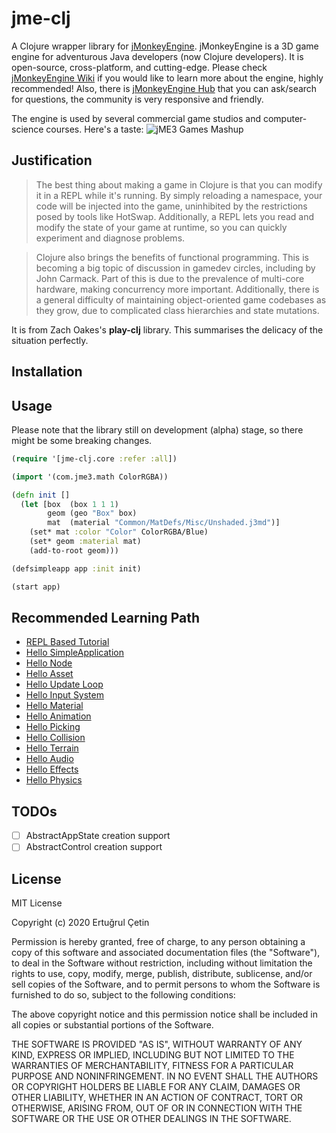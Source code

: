 # jme-clj

A Clojure wrapper library for [jMonkeyEngine](https://github.com/jMonkeyEngine/jmonkeyengine). jMonkeyEngine is a 3D
game engine for adventurous Java developers (now Clojure developers). It is open-source, cross-platform, and
cutting-edge. Please check [jMonkeyEngine Wiki](https://wiki.jmonkeyengine.org/docs/3.3/documentation.html) if you would
like to learn more about the engine, highly recommended! Also, there
is [jMonkeyEngine Hub](https://hub.jmonkeyengine.org/) that you can ask/search for questions, the community is very
responsive and friendly.

The engine is used by several commercial game studios and computer-science courses. Here's a taste:
![jME3 Games Mashup](https://i.imgur.com/nF8WOW6.jpg)

## Justification

> The best thing about making a game in Clojure is that you can modify it in a REPL while it's running. By simply reloading a namespace, your code will be injected into the game, uninhibited by the restrictions posed by tools like HotSwap. Additionally, a REPL lets you read and modify the state of your game at runtime, so you can quickly experiment and diagnose problems.

> Clojure also brings the benefits of functional programming. This is becoming a big topic of discussion in gamedev circles, including by John Carmack. Part of this is due to the prevalence of multi-core hardware, making concurrency more important. Additionally, there is a general difficulty of maintaining object-oriented game codebases as they grow, due to complicated class hierarchies and state mutations.

It is from Zach Oakes's **play-clj** library. This summarises the delicacy of the situation perfectly.

## Installation

## Usage

Please note that the library still on development (alpha) stage, so there might be some breaking changes.

```clojure
(require '[jme-clj.core :refer :all])

(import '(com.jme3.math ColorRGBA))

(defn init []
  (let [box  (box 1 1 1)
        geom (geo "Box" box)
        mat  (material "Common/MatDefs/Misc/Unshaded.j3md")]
    (set* mat :color "Color" ColorRGBA/Blue)
    (set* geom :material mat)
    (add-to-root geom)))

(defsimpleapp app :init init)

(start app)
```

## Recommended Learning Path

- [REPL Based Tutorial](https://github.com/ertugrulcetin/jme-clj/blob/master/test/examples/repl_based_tutorial.clj)
- [Hello SimpleApplication](https://github.com/ertugrulcetin/jme-clj/blob/master/test/examples/beginner_tutorials/hello_simple_app.clj)
- [Hello Node](https://github.com/ertugrulcetin/jme-clj/blob/master/test/examples/beginner_tutorials/hello_node.clj)
- [Hello Asset](https://github.com/ertugrulcetin/jme-clj/blob/master/test/examples/beginner_tutorials/hello_asset.clj)
- [Hello Update Loop](https://github.com/ertugrulcetin/jme-clj/blob/master/test/examples/beginner_tutorials/hello_update_loop.clj)
- [Hello Input System](https://github.com/ertugrulcetin/jme-clj/blob/master/test/examples/beginner_tutorials/hello_input_system.clj)
- [Hello Material](https://github.com/ertugrulcetin/jme-clj/blob/master/test/examples/beginner_tutorials/hello_material.clj)
- [Hello Animation](https://github.com/ertugrulcetin/jme-clj/blob/master/test/examples/beginner_tutorials/hello_animation.clj)
- [Hello Picking](https://github.com/ertugrulcetin/jme-clj/blob/master/test/examples/beginner_tutorials/hello_picking.clj)
- [Hello Collision](https://github.com/ertugrulcetin/jme-clj/blob/master/test/examples/beginner_tutorials/hello_collision.clj)
- [Hello Terrain](https://github.com/ertugrulcetin/jme-clj/blob/master/test/examples/beginner_tutorials/hello_terrain.clj)
- [Hello Audio](https://github.com/ertugrulcetin/jme-clj/blob/master/test/examples/beginner_tutorials/hello_audio.clj)
- [Hello Effects](https://github.com/ertugrulcetin/jme-clj/blob/master/test/examples/beginner_tutorials/hello_effects.clj)
- [Hello Physics](https://github.com/ertugrulcetin/jme-clj/blob/master/test/examples/beginner_tutorials/hello_physics.clj)

## TODOs

- [ ] AbstractAppState creation support
- [ ] AbstractControl creation support

## License

MIT License

Copyright (c) 2020 Ertuğrul Çetin

Permission is hereby granted, free of charge, to any person obtaining a copy of this software and associated
documentation files (the "Software"), to deal in the Software without restriction, including without limitation the
rights to use, copy, modify, merge, publish, distribute, sublicense, and/or sell copies of the Software, and to permit
persons to whom the Software is furnished to do so, subject to the following conditions:

The above copyright notice and this permission notice shall be included in all copies or substantial portions of the
Software.

THE SOFTWARE IS PROVIDED "AS IS", WITHOUT WARRANTY OF ANY KIND, EXPRESS OR IMPLIED, INCLUDING BUT NOT LIMITED TO THE
WARRANTIES OF MERCHANTABILITY, FITNESS FOR A PARTICULAR PURPOSE AND NONINFRINGEMENT. IN NO EVENT SHALL THE AUTHORS OR
COPYRIGHT HOLDERS BE LIABLE FOR ANY CLAIM, DAMAGES OR OTHER LIABILITY, WHETHER IN AN ACTION OF CONTRACT, TORT OR
OTHERWISE, ARISING FROM, OUT OF OR IN CONNECTION WITH THE SOFTWARE OR THE USE OR OTHER DEALINGS IN THE SOFTWARE.